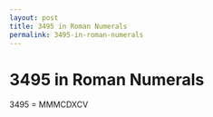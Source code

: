 ```yaml
---
layout: post
title: 3495 in Roman Numerals
permalink: 3495-in-roman-numerals
---
```


# 3495 in Roman Numerals

3495 = MMMCDXCV
